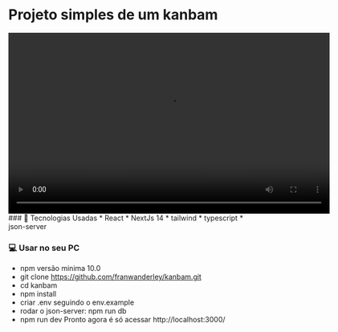 # Projeto simples de um kanbam
<video width="640" height="360" autoplay>
  <source src="https://raw.githubusercontent.com/franwanderley/kanbam/master/public/screen/capture.webm" type="video/webm">
  Seu navegador não suporta a tag de vídeo.
</video>
### 🚀 Tecnologias Usadas
* React
* NextJs 14
* tailwind
* typescript
* json-server

### 💻 Usar no seu PC
* npm versão minima 10.0
* git clone https://github.com/franwanderley/kanbam.git
* cd kanbam
* npm install
* criar .env seguindo o env.example
* rodar o json-server: npm run db
* npm run dev Pronto agora é só acessar http://localhost:3000/